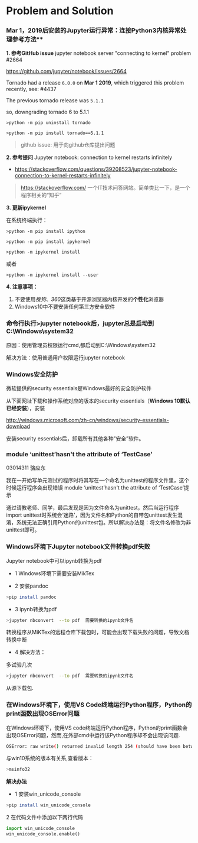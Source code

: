
# Problem and Solution 

### Mar 1，2019后安装的Jupyter运行异常：连接Python3内核异常处理参考方法**

**1. 参考GitHub issue**  jupyter notebook server "connecting to kernel" problem #2664

https://github.com/jupyter/notebook/issues/2664

Tornado had a release `6.0.0` on **Mar 1 2019**, which triggered this problem recently, see: #4437

The previous tornado release was `5.1.1`

so, downgrading tornado 6 to 5.1.1 

    >python -m pip uninstall tornado
   
    >python -m pip install tornado==5.1.1

>github issue: 用于向github仓库提出问题

**2. 参考提问** Jupyter notebook: connection to kernel restarts infinitely

 * https://stackoverflow.com/questions/39208523/jupyter-notebook-connection-to-kernel-restarts-infinitely

> https://stackoverflow.com/ 一个IT技术问答网站。简单类比一下，是一个程序相关的“知乎”


**3. 更新ipykernel**

在系统终端执行：

    >python -m pip install ipython

    >python -m pip install ipykernel

    >python -m ipykernel install

或者

    >python -m ipykernel install --user

**4. 注意事项：**

1. 不要使用*搜狗、360*这类基于开源浏览器内核开发的**个性化**浏览器
2. Windows10中不要安装任何第三方安全软件 
###  命令行执行>jupyter notebook后，jupyter总是启动到C:\Windows\system32

原因：使用管理员权限运行cmd,都启动到C:\Windows\system32

解决方法：使用普通用户权限运行jupyter notebook

### Windows安全防护

微软提供的security essentials是Windows最好的安全防护软件
  
从下面网址下载和操作系统对应的版本的security essentials（**Windows 10默认已经安装**），安装

http://windows.microsoft.com/zh-cn/windows/security-essentials-download
      
安装security essentials后，卸载所有其他各种"安全”软件。
   
### module ‘unittest’hasn't the attribute of ‘TestCase’

03014311 骆应东

我在一开始写单元测试的程序时将其写在一个命名为unittest的程序文件里，这个时候运行程序会出现错误 module ‘unittest’hasn't the attribute of ‘TestCase’提示

通过请教老师、同学，最后发现是因为文件命名为unittest，然后当运行程序import unittest时系统会‘迷路’，因为文件名和Python的自带包unittest发生混淆，系统无法正确引用Python的unittest包。所以解决办法是：将文件名修改为非unittest即可。

###  Windows环境下Jupyter notebook文件转换pdf失败

Jupyter notebook中可以ipynb转换为pdf

* 1 Windows环境下需要安装MikTex

* 2 安装pandoc

```bash
>pip install pandoc
```

* 3 ipynb转换为pdf

```bash
>jupyter nbconvert  --to pdf  需要转换的ipynb文件名
```

转换程序从MiKTex的远程仓库下载包时，可能会出现下载失败的问题，导致文档转换中断

* 4 解决方法：

多试验几次

```bash   
>jupyter nbconvert  --to pdf  需要转换的ipynb文件名
```

从源下载包.


### 在Windows环境下，使用VS Code终端运行Python程序，Python的print函数出现OSError问题

 在Windows环境下，使用VS code终端运行Python程序，Python的print函数会出现OSError问题，然而,在外部cmd中运行该Python程序却不会出现该问题.

```bash
OSError: raw write() returned invalid length 254 (should have been between 0 and 127)
```
与win10系统的版本有关系,查看版本：
```bash
>msinfo32
```

**解决办法**

* 1 安装win_unicode_console

```bash
>pip install win_unicode_console
```
2 在代码文件中添加以下两行代码

```python
import win_unicode_console
win_unicode_console.enable()
```